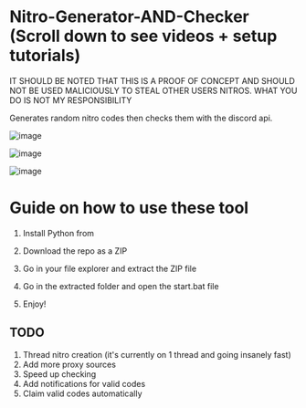 # Nitro-Generator-AND-Checker (Scroll down to see videos + setup tutorials)  
    
IT SHOULD BE NOTED THAT THIS IS A PROOF OF CONCEPT AND SHOULD NOT BE USED MALICIOUSLY TO STEAL OTHER USERS NITROS. WHAT YOU DO IS NOT MY RESPONSIBILITY  
 
Generates random nitro codes then checks them with the discord api.
 
![image](https://user-images.githubusercontent.com/116505654/197413858-d895a5e0-927b-4224-842a-aaf9ab30e6d4.png)    
  
![image](https://user-images.githubusercontent.com/116505654/197413887-9cb1522f-59f6-4976-a964-c0c8cf534d65.png)    
   
![image](https://user-images.githubusercontent.com/116505654/197413911-88b85b22-701b-4115-a49e-58a0fcd802d5.png)  
  
# Guide on how to use these tool  
   
1. Install Python from   
    
2. Download the repo as a ZIP
  
3. Go in your file explorer and extract the ZIP file  
 
4. Go in the extracted folder and open the start.bat file
 
5. Enjoy!   
  
  
     
## TODO   
1. Thread nitro creation (it's currently on 1 thread and going insanely fast)  
2. Add more proxy sources 
3. Speed up checking  
4. Add notifications for valid codes   
5. Claim valid codes automatically 